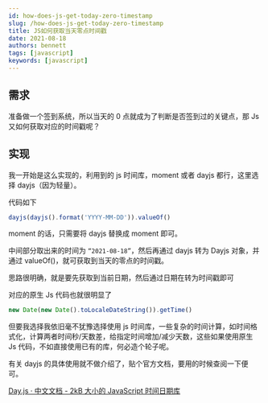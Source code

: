 ```yaml
---
id: how-does-js-get-today-zero-timestamp
slug: /how-does-js-get-today-zero-timestamp
title: JS如何获取当天零点时间戳
date: 2021-08-18
authors: bennett
tags: [javascript]
keywords: [javascript]
---
```


<!-- truncate -->

## 需求

准备做一个签到系统，所以当天的 0 点就成为了判断是否签到过的关键点，那 Js 又如何获取对应的时间戳呢？

## 实现

我一开始是这么实现的，利用到的 js 时间库，moment 或者 dayjs 都行，这里选择 dayjs（因为轻量）。

代码如下

```js
dayjs(dayjs().format('YYYY-MM-DD')).valueOf()
```

moment 的话，只需要将 dayjs 替换成 moment 即可。

中间部分取出来的时间为 `“2021-08-18”`，然后再通过 dayjs 转为 Dayjs 对象，并通过 valueOf()，就可获取到当天的零点的时间戳。

思路很明确，就是要先获取到当前日期，然后通过日期在转为时间戳即可

对应的原生 Js 代码也就很明显了

```js
new Date(new Date().toLocaleDateString()).getTime()
```

但要我选择我依旧毫不犹豫选择使用 js 时间库，一些复杂的时间计算，如时间格式化，计算两者时间秒/天数差，给指定时间增加/减少天数，这些如果使用原生 Js 代码，不如直接使用已有的库，何必造个轮子呢。

有关 dayjs 的具体使用就不做介绍了，贴个官方文档，要用的时候查阅一下便可。

[Day.js · 中文文档 - 2kB 大小的 JavaScript 时间日期库](https://day.js.org/zh-CN/)
